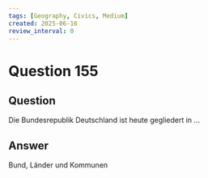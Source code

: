 ```yaml
---
tags: [Geography, Civics, Medium]
created: 2025-06-16
review_interval: 0
---
```


# Question 155

## Question

Die Bundesrepublik Deutschland ist heute gegliedert in ...

## Answer

Bund, Länder und Kommunen
